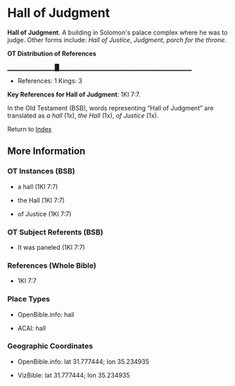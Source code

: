 # Hall of Judgment
**Hall of Judgment**. 
A building in Solomon's palace complex where he was to judge. 
Other forms include: 
*Hall of Justice*, *Judgment*, *porch for the throne*. 


**OT Distribution of References**

▁▁▁▁▁▁▁▁▁▁█▁▁▁▁▁▁▁▁▁▁▁▁▁▁▁▁▁▁▁▁▁▁▁▁▁▁▁▁
* References: 1 Kings: 3



**Key References for Hall of Judgment**: 
1KI 7:7. 


In the Old Testament (BSB), words representing “Hall of Judgment” are translated as 
*a hall* (1x), *the Hall* (1x), *of Justice* (1x). 




Return to [Index](00-Index.md)

## More Information

### OT Instances (BSB)

* a hall (1KI 7:7)

* the Hall (1KI 7:7)

* of Justice (1KI 7:7)



### OT Subject Referents (BSB)

* It was paneled (1KI 7:7)



### References (Whole Bible)

* 1KI 7:7


### Place Types

* OpenBible.info: hall

* ACAI: hall



### Geographic Coordinates

* OpenBible.info: lat 31.777444; lon 35.234935

* VizBible: lat 31.777444; lon 35.234935





